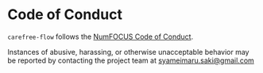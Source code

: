 # Code of Conduct

`carefree-flow` follows the [NumFOCUS Code of Conduct](https://numfocus.org/code-of-conduct).

Instances of abusive, harassing, or otherwise unacceptable behavior may be reported by contacting the project team at syameimaru.saki@gmail.com
